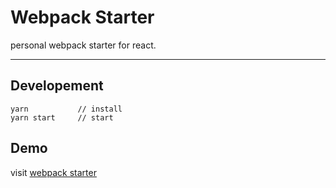 # Webpack Starter

personal webpack starter for react.

---

## Developement

    yarn           // install
    yarn start     // start

## Demo

visit [webpack starter](https://mirror-riddle.github.io/webpack-starter/website/)
